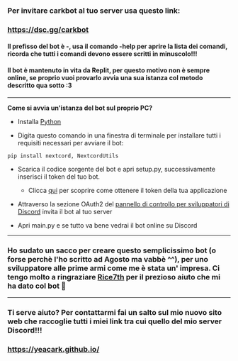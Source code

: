 ### **Per invitare carkbot al tuo server usa questo link:**
 
### https://dsc.gg/carkbot

#### Il prefisso del bot è **-**, usa il comando -help per aprire la lista dei comandi, **ricorda che tutti i comandi devono essere scritti in minuscolo!!!**

#### Il bot è mantenuto in vita da Replit, per questo motivo non è sempre online, se proprio vuoi provarlo avvia una sua istanza col metodo descritto qua sotto :3
___

**Come si avvia un'istanza del bot sul proprio PC?**

+ Installa [Python](https://python.org/download)

+ Digita questo comando in una finestra di terminale per installare tutti i requisiti necessari per avviare il bot:
```
pip install nextcord, NextcordUtils
```
+ Scarica il codice sorgente del bot e apri setup.py, successivamente inserisci il token del tuo bot.
  - Clicca [qui](https://discord.com/developers/docs/getting-started#configuring-a-bot) per scoprire come ottenere il token della tua applicazione

+ Attraverso la sezione OAuth2 del [pannello di controllo per sviluppatori di Discord](https://discord.com/developers) invita il bot al tuo server

+ Apri main.py e se tutto va bene vedrai il bot online su Discord
___

### Ho sudato un sacco per creare questo semplicissimo bot (o forse perchè l'ho scritto ad Agosto ma vabbè ^^), per uno sviluppatore alle prime armi come me è stata un' impresa. Ci tengo molto a ringraziare [Rice7th](https://github.com/rice7th) per il prezioso aiuto che mi ha dato col bot :handshake:

___

### __Ti serve aiuto? Per contattarmi fai un salto sul mio nuovo sito web che raccoglie tutti i miei link tra cui quello del mio server Discord!!!__
### __https://yeacark.github.io/__
